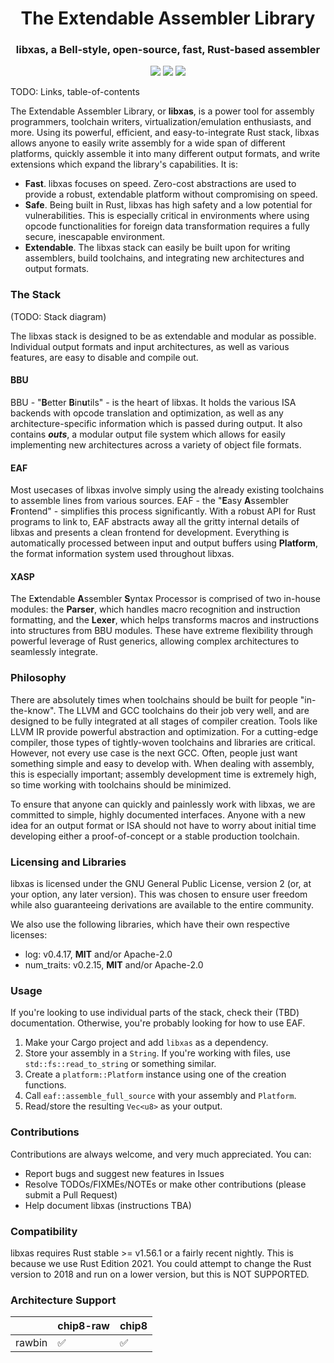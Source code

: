 <h1 align="center">The Extendable Assembler Library</h1>
<h3 align="center">libxas, a Bell-style, open-source, fast, Rust-based assembler</h3>

<p align="center">
<img src="https://img.shields.io/github/license/amyipdev/libxas">
<img src="https://img.shields.io/tokei/lines/github/amyipdev/libxas">
<img src="https://img.shields.io/github/repo-size/amyipdev/libxas">
</p>

TODO: Links, table-of-contents

The Extendable Assembler Library, or **libxas**, is a power tool for assembly programmers, toolchain writers, 
virtualization/emulation enthusiasts, and more. Using its powerful, efficient, and easy-to-integrate Rust stack,
libxas allows anyone to easily write assembly for a wide span of different platforms, quickly assemble it into 
many different output formats, and write extensions which expand the library's capabilities. It is:

* **Fast**. libxas focuses on speed. Zero-cost abstractions are used to provide a robust, extendable platform 
without compromising on speed.
* **Safe**. Being built in Rust, libxas has high safety and a low potential for vulnerabilities. This is especially
critical in environments where using opcode functionalities for foreign data transformation requires a fully secure,
inescapable environment.
* **Extendable**. The libxas stack can easily be built upon for writing assemblers, build toolchains, and integrating
new architectures and output formats. 

### The Stack

(TODO: Stack diagram)

The libxas stack is designed to be as extendable and modular as possible. Individual output formats and input 
architectures, as well as various features, are easy to disable and compile out.

#### BBU

BBU - "**B**etter **B**in**u**tils" - is the heart of libxas. It holds the various ISA backends with opcode 
translation and optimization, as well as any architecture-specific information which is passed during output.
It also contains ***outs***, a modular output file system which allows for easily implementing new architectures
across a variety of object file formats.

#### EAF

Most usecases of libxas involve simply using the already existing toolchains to assemble lines from various sources.
EAF - the "**E**asy **A**ssembler **F**rontend" - simplifies this process significantly. With a robust API for Rust
programs to link to, EAF abstracts away all the gritty internal details of libxas and presents a clean frontend for
development. Everything is automatically processed between input and output buffers using **Platform**, the format
information system used throughout libxas.

#### XASP

The E**x**tendable **A**ssembler **S**yntax Processor is comprised of two in-house modules: the **Parser**, which
handles macro recognition and instruction formatting, and the **Lexer**, which helps transforms macros and
instructions into structures from BBU modules. These have extreme flexibility through powerful leverage of Rust 
generics, allowing complex architectures to seamlessly integrate. 

### Philosophy

There are absolutely times when toolchains should be built for people "in-the-know". The LLVM and GCC toolchains do 
their job very well, and are designed to be fully integrated at all stages of compiler creation. Tools like LLVM IR
provide powerful abstraction and optimization. For a cutting-edge compiler, those types of tightly-woven toolchains
and libraries are critical. However, not every use case is the next GCC. Often, people just want something simple and 
easy to develop with. When dealing with assembly, this is especially important; assembly development time is extremely
high, so time working with toolchains should be minimized. 

To ensure that anyone can quickly and painlessly work with libxas, we are committed to simple, highly documented
interfaces. Anyone with a new idea for an output format or ISA should not have to worry about initial time developing
either a proof-of-concept or a stable production toolchain. 

### Licensing and Libraries

libxas is licensed under the GNU General Public License, version 2 (or, at your option, any later version). This was
chosen to ensure user freedom while also guaranteeing derivations are available to the entire community.

We also use the following libraries, which have their own respective licenses:
* log: v0.4.17, **MIT** and/or Apache-2.0
* num_traits: v0.2.15, **MIT** and/or Apache-2.0

### Usage 

If you're looking to use individual parts of the stack, check their (TBD) documentation. 
Otherwise, you're probably looking for how to use EAF.

1. Make your Cargo project and add `libxas` as a dependency.
2. Store your assembly in a `String`. If you're working with files, use `std::fs::read_to_string` or something similar.
3. Create a `platform::Platform` instance using one of the creation functions.
4. Call `eaf::assemble_full_source` with your assembly and `Platform`.
5. Read/store the resulting `Vec<u8>` as your output.

### Contributions 

Contributions are always welcome, and very much appreciated. You can:
* Report bugs and suggest new features in Issues
* Resolve TODOs/FIXMEs/NOTEs or make other contributions (please submit a Pull Request)
* Help document libxas (instructions TBA)

### Compatibility

libxas requires Rust stable >= v1.56.1 or a fairly recent nightly. This is because we use Rust Edition 2021. You could attempt to change the Rust version to 2018 and run on a lower version, but this is NOT SUPPORTED.

### Architecture Support 

|        | chip8-raw          | chip8              |
|--------|--------------------|--------------------|
| rawbin | :white_check_mark: | :white_check_mark: |
